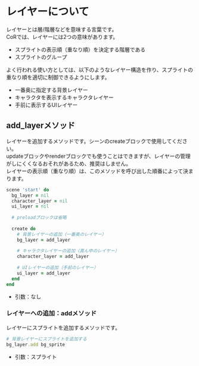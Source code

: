 # レイヤーについて

レイヤーとは層/階層などを意味する言葉です。  
CoRでは、レイヤーには2つの意味があります。

* スプライトの表示順（重なり順）を決定する階層である
* スプライトのグループ

よく行われる使い方としては、以下のようなレイヤー構造を作り、スプライトの重なり順を適切に制御できるようにします。

* 一番奥に指定する背景レイヤー
* キャラクタを表示するキャラクタレイヤー
* 手前に表示するUIレイヤー

## add_layerメソッド

レイヤーを追加するメソッドです。シーンのcreateブロックで使用してください。  
updateブロックやrenderブロックでも使うことはできますが、レイヤーの管理がしにくくなるおそれがあるため、推奨はしません。  
レイヤーの表示順（重なり順）は、このメソッドを呼び出した順番によって決まります。

```ruby
scene 'start' do
  bg_layer = nil
  character_layer = nil
  ui_layer = nil
  
  # preloadブロックは省略
  
  create do
    # 背景レイヤーの追加（一番奥のレイヤー）
    bg_layer = add_layer
    
    # キャラクタレイヤーの追加（真ん中のレイヤー）
    character_layer = add_layer
    
    # UIレイヤーの追加（手前のレイヤー）
    ui_layer = add_layer
  end
end
```

* 引数：なし

### レイヤーへの追加：addメソッド

レイヤーにスプライトを追加するメソッドです。

```ruby
# 背景レイヤーにスプライトを追加する
bg_layer.add bg_sprite
```

* 引数：スプライト
